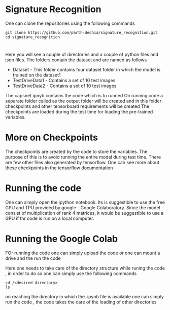 # Signature Recognition
One can clone the repositories using the following commands
```
git clone https://github.com/parth-dedhia/signature_recognition.git
cd signature_recognition
```
#

Here you will see a couple of directories and a couple of python files and json files.
The folders contain the dataset and are named as follows

* Dataset - This folder contains four dataset folder in which the model is trained on the dataset1
* TestDriveData1 - Contains a set of 10 test images
* TestDriveData2 - Contains a set of 10 test images

The capsnet.ipnyb contains the code which is to runned
On running code a separate folder called as the output folder will be created and in this folder checkpoints and other tensorboard requirements will be created
The checkpoints are loaded during the test time for loading the pre-trained variables.
# More on Checkpoints
The checkpoints are created by the code to store the variables. The purpose of this is to avoid running the entire model during test time.
There are few other files also generated by tensorflow.
One can see more about these checkpoints in the tensorflow documentation

# Running the code
One can simply open the ipython notebook.
Its is suggestible to use the free GPU and TPU provided by google - Google Colaboratory.
Since the model consist of multiplication of rank 4 matrices, it would be suggestible to use a GPU if thr code is run on a local computer.
# Running the Google Colab
FOr running the code one can simply upload the code or one can mount a drive and the run the code

Here one needs to take care of the directory structure while runing the code , in order to do so one can simply use the following commands
```
cd /<desired-directory>
ls
```
on reaching the directory in which the .ipynb file is available
one can simply run the code , the code takes the care of the loading of other directories
